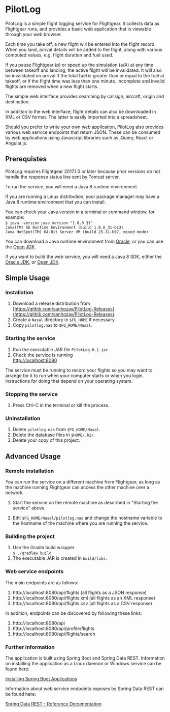 # PilotLog

PilotLog is a simple flight logging service for Flightgear. It collects data as Flightgear runs, and
provides a basic web application that is viewable through your web browser.

Each time you take off, a new flight will be entered into the flight record. 
When you land, arrival details will be added to the flight, along with various computed values, e.g.
flight duration and fuel used.

If you pause Flightgear (p) or speed up the simulation (a/A) at any time 
between takeoff and landing, the active flight will be invalidated. It will also be invalidated
on arrival if the total fuel is greater than or equal to the fuel at takeoff, or if the flight
time was less than one minute. Incomplete and invalid flights are removed when a new flight starts.

The simple web interface provides searching by callsign, aircraft, origin and 
destination.

In addition to the web interface, flight details can also be downloaded in XML or CSV format. The
latter is easily imported into a spreadsheet.

Should you prefer to write your own web application, PilotLog also provides various web service
endpoints that return JSON. These can be consumed by web applications using Javascript libraries
such as jQuery, React or Angular.js.

## Prerequistes

PilotLog requires Flightgear 2017.1.0 or later because prior versions do not handle the
response status line sent by Tomcat server.

To run the service, you will need a Java 8 runtime environment.

If you are running a Linux distribution, your package manager may have a Java 8 runtime 
environment that you can install.

You can check your Java version in a terminal or command window, for example:  
`$ java -version`
`java version "1.8.0_31"`  
`Java(TM) SE Runtime Environment (build 1.8.0_31-b13)`  
`Java HotSpot(TM) 64-Bit Server VM (build 25.31-b07, mixed mode)`

You can download a Java runtime environment from 
[Oracle](http://www.oracle.com/technetwork/java/javase/downloads/index.html), or 
you can use the [Open JDK](http://openjdk.java.net). 

If you want to build the web service, you will need a Java 8 SDK, either the 
[Oracle JDK](http://www.oracle.com/technetwork/java/javase/downloads/index.html), or 
[Open JDK](http://openjdk.java.net).

## Simple Usage

### Installation

1. Download a release distribution from 
[https://githib.com/sanhozay/PilotLog-Releases](https://githib.com/sanhozay/PilotLog-Releases).
2. Create a `Nasal` directory in `$FG_HOME` if necessary.
3. Copy `pilotlog.nas` to `$FG_HOME/Nasal`.

### Starting the service

1. Run the executable JAR file `PilotLog-0.1.jar`
2. Check the service is running  
[http://localhost:8080](http://localhost:8080)

The service must be running to record your flights so you may want to arrange for it to run when
your computer starts or when you login. Instructions for doing that depend on your operating system.

### Stopping the service

1. Press Ctrl-C in the terminal or kill the process.

### Uninstallation

1. Delete `pilotlog.nas` from `$FG_HOME/Nasal`.
2. Delete the database files in `$HOME/.h2/`.
3. Delete your copy of this project.

## Advanced Usage

### Remote installation

You can run the service on a different machine from Flightgear, as long as the
machine running Flightgear can access the other machine over a network.

1. Start the service on the remote machine as described in "Starting the service" above.

2. Edit `$FG_HOME/Nasal/pilotlog.nas` and change the hostname variable to the hostname of 
the machine where you are running the service.

### Building the project

1. Use the Gradle build wrapper  
`$ ./gradlew build`
2. The executable JAR is created in `build/libs`.

### Web service endpoints

The main endpoints are as follows:

1. http://localhost:8080/api/flights (all flights as a JSON response)
2. http://localhost:8080/api/flights.xml (all flights as an XML response)
3. http://localhost:8080/api/flights.csv (all flights as a CSV response)

In addition, endpoints can be discovered by following these links:

1. http://localhost:8080/api
2. http://localhost:8080/api/profile/flights
3. http://localhost:8080/api/flights/search

### Further information

The application is built using Spring Boot and Spring Data REST. Information on installing
the application as a Linux daemon or Windows service can be found here:

[Installing Spring Boot Applications](https://docs.spring.io/spring-boot/docs/current/reference/html/deployment-install.html)

Information about web service endpoints exposes by Spring Data REST can be found here:

[Spring Data REST - Reference Documentation](http://docs.spring.io/spring-data/rest/docs/current/reference/html/)
